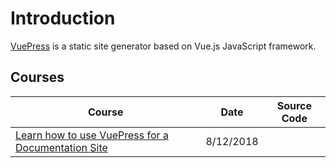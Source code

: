 # Introduction
[VuePress](https://vuepress.vuejs.org) is a static site generator based on Vue.js JavaScript framework.

## Courses
| Course                                                                                                                                         | Date               | Source Code                                                                                         |
| ----------------------------------------------------------------------------------------------------------------------------------------------- | ------------------- | --------------------------------------------------------------------------------------------------- |
| [Learn how to use VuePress for a Documentation Site](/staticwebs/vuepress-how-to-use-vuepress-for-a-documentation-site.md)| 8/12/2018 ||
